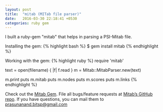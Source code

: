 ```yaml
---
layout: post
title:  "mitab (MITab file parser)"
date:   2016-03-30 22:18:41 +0530
categories: ruby gem
---
```

I built a ruby-gem "mitab" that helps in parsing a PSI-Mitab file.

Installing the gem:
{% highlight bash %}
$ gem install mitab
{% endhighlight %}


Working with the gem:
{% highlight ruby %}
require 'mitab'

text = open(filename) { |f| f.read }
m = Mitab::MitabParser.new(text)

m.print
puts m.mitab
puts m.nodes
puts m.scores
puts m.links
{% endhighlight %}

Check out the [Mitab Gem][mitab-gem]. File all bugs/feature requests at [Mitab’s GitHub repo][mitab-gh]. If you have questions, you can mail them to [prasunanand.bitsp@gmail.com][prasun-mail]

[mitab-gem]: https://rubygems.org/gems/mitab
[mitab-gh]: https://github.com/prasunanand/mitab
[prasun-mail]: mail-to:prasunanand.bitsp@gmail.com
